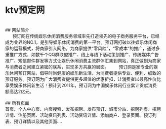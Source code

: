 # ktv预定网
<br>
## 网站简介
<br>
&nbsp;&nbsp;&nbsp;&nbsp;&nbsp;&nbsp;预订网在传统娱乐休闲消费服务领域率先打造领先的电子商务服务平台，已经成为业界的NO.1，是引导娱乐休闲消费的第一平台。预订网打破以往娱乐休闲商家的运营模式，将商家引入网络，为商家提供“零风险”，“零成本”的推广，通过多重推广方式，如数千个QQ群联盟推广、线上与线下活动策划推广、传统媒体广告推广、短信邮件群发等方式让娱乐休闲消费主流群体汇集到网站，真正做到为商家与消费者之间建立紧密的联系，实现多方共赢的局面。 　　预订网是家专业的娱乐休闲预订网站，倡导时尚健康的娱乐新生活，为消费者提供专业、便利、细致的预订服务。预订网为广大消费者提供更多超值的优惠折扣，让消费者以最高性价比享受娱乐休闲新生活！预计到2011年，预订网为中国娱乐休闲行业累计贡献消费额高达2亿元。
<br>
<br>
## 所有页面
<br>
首页、个人中心页、内页搜索、发布招聘、发布预订、城市分站、招聘列表、招聘详情、注册页面、活动资讯列表、活动资讯详情、添加商户、登录页面、预订列表、预订详情以及其他页面....
<br>
<br>
